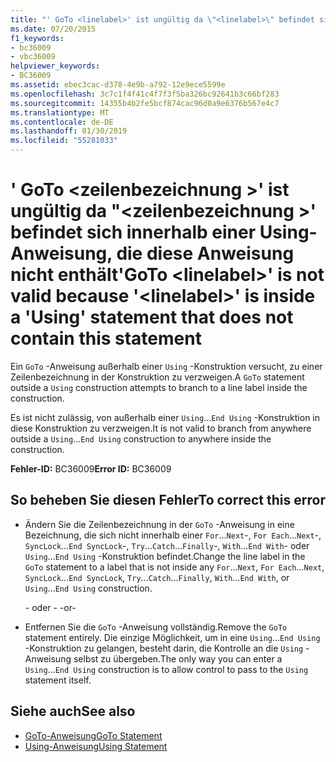 ```yaml
---
title: "' GoTo <linelabel>' ist ungültig da \"<linelabel>\" befindet sich innerhalb einer Using-Anweisung, die diese Anweisung nicht enthält"
ms.date: 07/20/2015
f1_keywords:
- bc36009
- vbc36009
helpviewer_keywords:
- BC36009
ms.assetid: ebec3cac-d378-4e9b-a792-12e9ece5599e
ms.openlocfilehash: 3c7c1f4f41c4f7f3f5ba326bc92641b3c66bf283
ms.sourcegitcommit: 14355b4b2fe5bcf874cac96d0a9e6376b567e4c7
ms.translationtype: MT
ms.contentlocale: de-DE
ms.lasthandoff: 01/30/2019
ms.locfileid: "55281033"
---
```

# <a name="goto-linelabel-is-not-valid-because-linelabel-is-inside-a-using-statement-that-does-not-contain-this-statement"></a><span data-ttu-id="b80ed-102">' GoTo \<zeilenbezeichnung >' ist ungültig da "\<zeilenbezeichnung >' befindet sich innerhalb einer Using-Anweisung, die diese Anweisung nicht enthält</span><span class="sxs-lookup"><span data-stu-id="b80ed-102">'GoTo \<linelabel>' is not valid because '\<linelabel>' is inside a 'Using' statement that does not contain this statement</span></span>
<span data-ttu-id="b80ed-103">Ein `GoTo` -Anweisung außerhalb einer `Using` -Konstruktion versucht, zu einer Zeilenbezeichnung in der Konstruktion zu verzweigen.</span><span class="sxs-lookup"><span data-stu-id="b80ed-103">A `GoTo` statement outside a `Using` construction attempts to branch to a line label inside the construction.</span></span>  
  
 <span data-ttu-id="b80ed-104">Es ist nicht zulässig, von außerhalb einer `Using`...`End Using` -Konstruktion in diese Konstruktion zu verzweigen.</span><span class="sxs-lookup"><span data-stu-id="b80ed-104">It is not valid to branch from anywhere outside a `Using`...`End Using` construction to anywhere inside the construction.</span></span>  
  
 <span data-ttu-id="b80ed-105">**Fehler-ID:** BC36009</span><span class="sxs-lookup"><span data-stu-id="b80ed-105">**Error ID:** BC36009</span></span>  
  
## <a name="to-correct-this-error"></a><span data-ttu-id="b80ed-106">So beheben Sie diesen Fehler</span><span class="sxs-lookup"><span data-stu-id="b80ed-106">To correct this error</span></span>  
  
-   <span data-ttu-id="b80ed-107">Ändern Sie die Zeilenbezeichnung in der `GoTo` -Anweisung in eine Bezeichnung, die sich nicht innerhalb einer `For`...`Next`-, `For Each`...`Next`-, `SyncLock`...`End SyncLock`-, `Try`...`Catch`...`Finally`-, `With`...`End With`- oder `Using`...`End Using` -Konstruktion befindet.</span><span class="sxs-lookup"><span data-stu-id="b80ed-107">Change the line label in the `GoTo` statement to a label that is not inside any `For`...`Next`, `For Each`...`Next`, `SyncLock`...`End SyncLock`, `Try`...`Catch`...`Finally`, `With`...`End With`, or `Using`...`End Using` construction.</span></span>  
  
     <span data-ttu-id="b80ed-108">- oder - </span><span class="sxs-lookup"><span data-stu-id="b80ed-108">-or-</span></span>  
  
-   <span data-ttu-id="b80ed-109">Entfernen Sie die `GoTo` -Anweisung vollständig.</span><span class="sxs-lookup"><span data-stu-id="b80ed-109">Remove the `GoTo` statement entirely.</span></span> <span data-ttu-id="b80ed-110">Die einzige Möglichkeit, um in eine `Using`...`End Using` -Konstruktion zu gelangen, besteht darin, die Kontrolle an die `Using` -Anweisung selbst zu übergeben.</span><span class="sxs-lookup"><span data-stu-id="b80ed-110">The only way you can enter a `Using`...`End Using` construction is to allow control to pass to the `Using` statement itself.</span></span>  
  
## <a name="see-also"></a><span data-ttu-id="b80ed-111">Siehe auch</span><span class="sxs-lookup"><span data-stu-id="b80ed-111">See also</span></span>
- [<span data-ttu-id="b80ed-112">GoTo-Anweisung</span><span class="sxs-lookup"><span data-stu-id="b80ed-112">GoTo Statement</span></span>](../../visual-basic/language-reference/statements/goto-statement.md)
- [<span data-ttu-id="b80ed-113">Using-Anweisung</span><span class="sxs-lookup"><span data-stu-id="b80ed-113">Using Statement</span></span>](../../visual-basic/language-reference/statements/using-statement.md)
